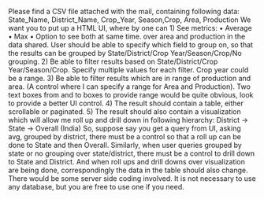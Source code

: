 Please find a CSV file attached with the mail, containing following data: State_Name, District_Name, Crop_Year, Season,Crop, Area, Production We want you to put up a HTML UI, where by one can 1) See metrics: • Average • Max • Option to see both at same time. over area and production in the data shared. User should be able to specify which field to group on, so that the results can be grouped by State/District/Crop Year/Season/Crop/No grouping. 2) Be able to filter results based on State/District/Crop Year/Season/Crop. Specify multiple values for each filter. Crop year could be a range. 3) Be able to filter results which are in range of production and area. (A control where I can specify a range for Area and Production). Two text boxes from and to boxes to provide range would be quite obvious, look to provide a better UI control. 4) The result should contain a table, either scrollable or paginated. 5) The result should also contain a visualization which will allow me roll up and drill down in following hierarchy: District -> State -> Overall (India) So, suppose say you get a query from UI, asking avg, grouped by district, there must be a control so that a roll up can be done to State and then Overall. Similarly, when user queries grouped by state or no grouping over state/district, there must be a control to drill down to State and District. And when roll ups and drill downs over visualization are being done, correspondingly the data in the table should also change. There would be some server side coding involved. It is not necessary to use any database, but you are free to use one if you need.